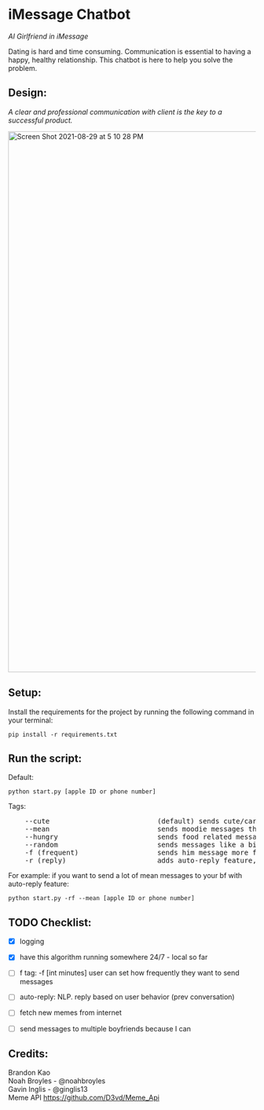 # iMessage Chatbot

*AI Girlfriend in iMessage*  

Dating is hard and time consuming. Communication is essential to having a happy, healthy relationship. This chatbot is here to help you solve the problem.
<br>
## Design:
*A clear and professional communication with client is the key to a successful product.* 

<img width="1101" alt="Screen Shot 2021-08-29 at 5 10 28 PM" src="https://user-images.githubusercontent.com/20052048/131270077-db75877c-f8d6-4937-b950-30093c149ca0.png">


## Setup:
Install the requirements for the project by running the following command in your terminal:
```
pip install -r requirements.txt
```

## Run the script:
Default: 
```
python start.py [apple ID or phone number]
```
Tags: 
<pre>
    --cute                          (default) sends cute/caring/lovie-dovie messages (okie ❤️🥰😘) 
    --mean                          sends moodie messages that tend to pick up fights (k.)
    --hungry                        sends food related messages (Kk 😋🤤🍕🍩)
    --random                        sends messages like a bipolar (k. ❤️🥰😘)
    -f (frequent)                   sends him message more frequently
    -r (reply)                      adds auto-reply feature, else ghost him without the tag 
</pre>
For example: if you want to send a lot of mean messages to your bf with auto-reply feature:
```
python start.py -rf --mean [apple ID or phone number]
```


## TODO Checklist:
- [X] logging
- [X] have this algorithm running somewhere 24/7 - local so far
- [ ] f tag: -f [int minutes] user can set how frequently they want to send messages
- [ ] auto-reply: NLP. reply based on user behavior (prev conversation)
- [ ] fetch new memes from internet
- [ ] send messages to multiple boyfriends because I can


## Credits:
Brandon Kao <br>
Noah Broyles - @noahbroyles <br>
Gavin Inglis - @ginglis13<br>
Meme API https://github.com/D3vd/Meme_Api
